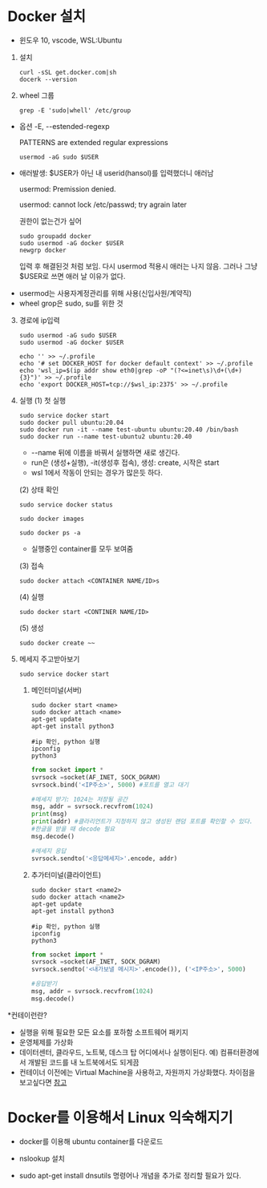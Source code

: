 # Docker 설치
 - 윈도우 10, vscode, WSL:Ubuntu
1. 설치
    ```
    curl -sSL get.docker.com|sh 
    docerk --version
    ```
2. wheel 그룹 

    ```
    grep -E 'sudo|whell' /etc/group
    ```
* 옵션 -E, --estended-regexp
    
    PATTERNS are extended regular expressions

    ```
    usermod -aG sudo $USER
    ```
* 애러발생: $USER가 아닌 내 userid(hansol)를 입력했더니 애러남

    usermod: Premission denied.

    usermod: cannot lock /etc/passwd; try agrain later

    권한이 없는건가 싶어
    ```
    sudo groupadd docker
    sudo usermod -aG docker $USER
    newgrp docker
    ```
    입력 후 해결된것 처럼 보임. 다시 usermod 적용시 애러는 나지 않음.
    그러나 그냥 $USER로 쓰면 애러 날 이유가 없다.

- usermod는 사용자계정관리를 위해 사용(신입사원/계약직)
- wheel grop은 sudo, su를 위한 것

3. 경로에 ip입력
    ```
    sudo usermod -aG sudo $USER
    sudo usermod -aG docker $USER
    ```
    ```
    echo '' >> ~/.profile
    echo '# set DOCKER_HOST for docker default context' >> ~/.profile
    echo 'wsl_ip=$(ip addr show eth0|grep -oP "(?<=inet\s)\d+(\d+){3}")' >> ~/.profile
    echo 'export DOCKER_HOST=tcp://$wsl_ip:2375' >> ~/.profile
    ```

4. 실행
    (1) 첫 실행
    ```
    sudo service docker start
    sudo docker pull ubuntu:20.04
    sudo docker run -it --name test-ubuntu ubuntu:20.40 /bin/bash
    sudo docker run --name test-ubuntu2 ubuntu:20.40
    ```
    - --name 뒤에 이름을 바꿔서 실행하면 새로 생긴다.
    - run은 (생성+실행), -it(생성후 접속), 생성: create, 시작은 start 
    - wsl 1에서 작동이 안되는 경우가 많은듯 하다.

    (2) 상태 확인
    ```
    sudo service docker status
    ```
    ```
    sudo docker images
    ```
    ```
    sudo docker ps -a
    ```
    - 실행중인 container를 모두 보여줌

    (3) 접속
    ```
    sudo docker attach <CONTAINER NAME/ID>s
    ```
    (4) 실행
    ```
    sudo docker start <CONTINER NAME/ID>
    ```
    (5) 생성
    ```
    sudo docker create ~~
    ```

5. 메세지 주고받아보기
    ```
    sudo service docker start
    ```
    1. 메인터미널(서버)
        
        ```
        sudo docker start <name>
        sudo docker attach <name>
        apt-get update
        apt-get install python3
        ```
        ```
        #ip 확인, python 실행
        ipconfig
        python3
        ```
        ```python
        from socket import *
        svrsock =socket(AF_INET, SOCK_DGRAM)
        svrsock.bind('<IP주소>', 5000) #포트를 열고 대기
        ```
        ```python
        #메세지 받기: 1024는 저장될 공간
        msg, addr = svrsock.recvfrom(1024)
        print(msg)
        print(addr) #클라리언트가 지정하지 않고 생성된 랜덤 포트를 확인할 수 있다.
        #한글을 받을 때 decode 필요
        msg.decode()
        ```
        ```python
        #메세지 응답
        svrsock.sendto('<응답메세지>'.encode, addr)
        ```
    2. 추가터미널(클라이언트)
        ```
        sudo docker start <name2>
        sudo docker attach <name2>
        apt-get update
        apt-get install python3
        ```
        ```
        #ip 확인, python 실행
        ipconfig
        python3
        ```
        ```python
        from socket import *
        svrsock =socket(AF_INET, SOCK_DGRAM)
        svrsock.sendto('<내가보낼 메시지>'.encode()), ('<IP주소>', 5000)
        ```
        ```python
        #응답받기 
        msg, addr = svrsock.recvfrom(1024)
        msg.decode()
        ```


*컨테이런란?
 - 실행을 위해 필요한 모든 요소를 포하함 소프트웨어 패키지
 - 운영체제를 가상화
 - 데이터센터, 클라우드, 노트북, 데스크 탑 어디에서나 실행이된다.
 예) 컴퓨터환경에서 개발된 코드를 내 노트북에서도 되게끔
 - 컨테이너 이전에는 Virtual Machine을 사용하고, 자원까지 가상화했다. 차이점을 보고싶다면 [참고](https://www.netapp.com/blog/containers-vs-vms/)

# Docker를 이용해서 Linux 익숙해지기
- docker를 이용해 ubuntu container를 다운로드

- nslookup 설치
- sudo apt-get install dnsutils
명령어나 개념을 추가로 정리할 필요가 있다.

